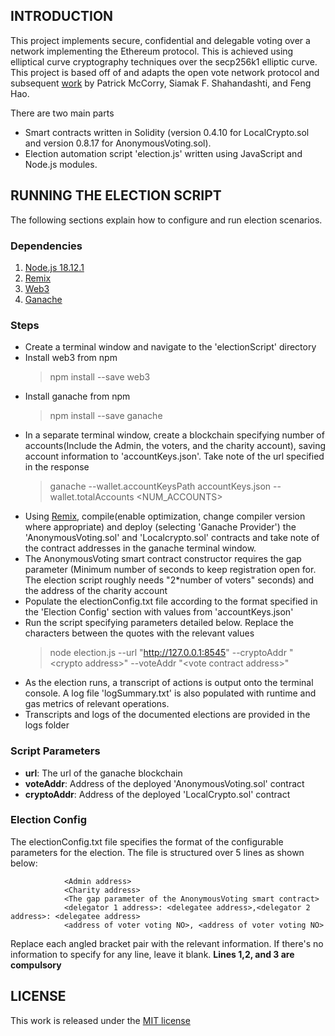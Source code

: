 ## INTRODUCTION
This project implements secure, confidential and delegable voting over a network implementing the Ethereum protocol. This is achieved using elliptical curve cryptography techniques over the secp256k1 elliptic curve. This project is based off of and adapts the open vote network protocol and subsequent [work](https://github.com/stonecoldpat/anonymousvoting) by Patrick McCorry, Siamak F. Shahandashti, and Feng Hao.

There are two main parts
- Smart contracts written in Solidity (version 0.4.10 for LocalCrypto.sol and version 0.8.17 for AnonymousVoting.sol).
- Election automation script 'election.js' written using JavaScript and Node.js modules.

## RUNNING THE ELECTION SCRIPT
The following sections explain how to configure and run election scenarios.

### Dependencies
1. [Node.js 18.12.1](https://nodejs.org/en/download/releases/)
2. [Remix](https://remix.ethereum.org/)
3. [Web3](https://www.npmjs.com/package/web3)
4. [Ganache](https://www.npmjs.com/package/ganache#documentation)

### Steps
* Create a terminal window and navigate to the 'electionScript' directory
* Install web3 from npm
    > npm install --save web3
* Install ganache from npm
    > npm install --save ganache
* In a separate terminal window, create a blockchain specifying number of accounts(Include the Admin, the voters, and the charity account), saving account information to 'accountKeys.json'. Take note of the url specified in the response
    > ganache --wallet.accountKeysPath accountKeys.json --wallet.totalAccounts <NUM_ACCOUNTS>
* Using [Remix](https://remix.ethereum.org), compile(enable optimization, change compiler version where appropriate) and deploy (selecting 'Ganache Provider') the 'AnonymousVoting.sol' and 'Localcrypto.sol' contracts and take note of the contract addresses in the ganache terminal window.
* The AnonymousVoting smart contract constructor requires the gap parameter (Minimum number of seconds to keep registration open for. The election script roughly needs "2*number of voters" seconds) and the address of the charity account
* Populate the electionConfig.txt file according to the format specified in the 'Election Config' section with values from 'accountKeys.json'
* Run the script specifying parameters detailed below. Replace the characters between the quotes with the relevant values
    > node election.js --url "http://127.0.0.1:8545" --cryptoAddr "\<crypto address>" --voteAddr "\<vote contract address>"
* As the election runs, a transcript of actions is output onto the terminal console. A log file 'logSummary.txt' is also populated with runtime and gas metrics of relevant operations. 
* Transcripts and logs of the documented elections are provided in the logs folder

### Script Parameters
* **url**: The url of the ganache blockchain
* **voteAddr**: Address of the deployed 'AnonymousVoting.sol' contract
* **cryptoAddr**: Address of the deployed 'LocalCrypto.sol' contract

### Election Config
The electionConfig.txt file specifies the format of the configurable parameters for the election. The file is structured over 5 lines as shown below:

                <Admin address>
                <Charity address>
                <The gap parameter of the AnonymousVoting smart contract>
                <delegator 1 address>: <delegatee address>,<delegator 2 address>: <delegatee address>
                <address of voter voting NO>, <address of voter voting NO>

Replace each angled bracket pair with the relevant information. If there's no information to specify for any line, leave it blank. **Lines 1,2, and 3 are compulsory**

## LICENSE
This work is released under the [MIT license](https://opensource.org/license/mit/)
